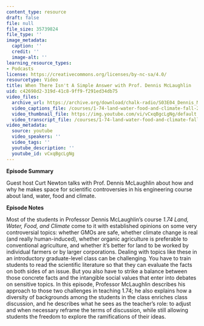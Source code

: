 ```yaml
---
content_type: resource
draft: false
file: null
file_size: 35739824
file_type: ''
image_metadata:
  caption: ''
  credit: ''
  image-alt: ''
learning_resource_types:
- Podcasts
license: https://creativecommons.org/licenses/by-nc-sa/4.0/
resourcetype: Video
title: When There Isn't A Simple Answer with Prof. Dennis McLaughlin
uid: c42698d2-319d-41c8-9ff9-f291ed34db75
video_files:
  archive_url: https://archive.org/download/chalk-radio/S03E04_Dennis_McLaughlin_360p.mp4
  video_captions_file: /courses/1-74-land-water-food-and-climate-fall-2020/vCxqBgcLgNg_captions.webvtt
  video_thumbnail_file: https://img.youtube.com/vi/vCxqBgcLgNg/default.jpg
  video_transcript_file: /courses/1-74-land-water-food-and-climate-fall-2020/vCxqBgcLgNg_transcript.pdf
video_metadata:
  source: youtube
  video_speakers: ''
  video_tags: ''
  youtube_description: ''
  youtube_id: vCxqBgcLgNg
---
```

**Episode Summary**

Guest host Curt Newton talks with Prof. Dennis McLaughlin about how and why he makes space for scientific controversies in his engineering course about land, water, food and climate.

**Episode Notes**

Most of the students in Professor Dennis McLaughlin’s course *1.74 Land, Water, Food, and Climate* come to it with established opinions on some very controversial topics: whether GMOs are safe, whether climate change is real (and really human-induced), whether organic agriculture is preferable to conventional agriculture, and whether it’s better for land to be worked by individual farmers or by larger corporations. Dealing with topics like these in an introductory graduate-level class can be challenging. You have to train students to read the scientific literature so that they can evaluate the facts on both sides of an issue. But you also have to strike a balance between those concrete facts and the intangible social values that enter into debates on sensitive topics. In this episode, Professor McLaughlin describes his approach to those two challenges in teaching 1.74; he also explains how a diversity of backgrounds among the students in the class enriches class discussion, and he describes what he sees as the teacher’s role: to adjust and when necessary reframe the terms of discussion, while still allowing students the freedom to explore the ramifications of their ideas.